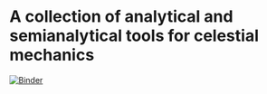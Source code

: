 # A collection of analytical and semianalytical tools for celestial mechanics

[![Binder](http://mybinder.org/badge.svg)](https://beta.mybinder.org/v2/gh/dtamayo/celmech/master/)

